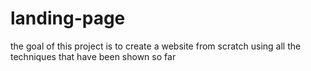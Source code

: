 # landing-page

the goal of this project is to create a website from scratch 
using all the techniques that have been shown so far